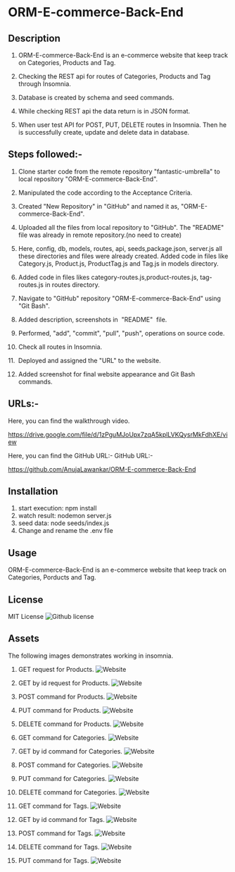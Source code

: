 # ORM-E-commerce-Back-End

## Description

1. ORM-E-commerce-Back-End is an e-commerce website that keep track on Categories, Products and Tag.

2. Checking the REST api for routes of Categories, Products and Tag through Insomnia.

3. Database is created by schema and seed commands.

4. While checking REST api the data return is in JSON format.

5. When user test API for POST, PUT, DELETE routes in Insomnia. Then he is successfully create, update and delete data in database.

## Steps followed:-


1. Clone starter code from the remote repository "fantastic-umbrella"  to local repository "ORM-E-commerce-Back-End".


2. Manipulated the code according to the Acceptance Criteria.


3. Created "New Repository" in "GitHub" and named it as, "ORM-E-commerce-Back-End".


4. Uploaded all the files from local repository to "GitHub". The "README" file was already in remote repository.(no need to create)


5. Here, config, db, models, routes, api, seeds,package.json, server.js all these directories and files were already created. Added code in files like Category.js, Product.js, ProductTag.js and Tag.js in models directory.

6. Added code in files likes category-routes.js,product-routes.js, tag-routes.js in routes directory.

7. Navigate to "GitHub" repository "ORM-E-commerce-Back-End" using "Git Bash".


8. Added description, screenshots in  "README"  file.


9. Performed, "add", "commit", "pull", "push", operations on source code.


10. Check all routes in Insomnia.


11.  Deployed and assigned the "URL" to the website.


12. Added screenshot for final website appearance and Git Bash commands.




## URLs:-
Here, you can find the walkthrough video.

https://drive.google.com/file/d/1zPguMJoUpx7zqA5kplLVKQysrMkFdhXE/view


Here, you can find the GitHub URL:-
GitHub URL:- 

https://github.com/AnujaLawankar/ORM-E-commerce-Back-End


## Installation

1. start execution: npm install
2. watch result: nodemon server.js
3. seed data: node seeds/index.js
4. Change and rename the .env file


## Usage


 ORM-E-commerce-Back-End is an e-commerce website that keep track on Categories, Porducts and Tag.




## License


 MIT  License  ![Github license](https://img.shields.io/badge/license-MIT-blue.svg)


## Assets


The following images demonstrates working in insomnia.
1. GET request for Products.
![Website](./assets/images/Screenshot1.png)

2. GET by id request for Products. 
![Website](./assets/images/Screenshot5_product_id.png)

3. POST command for Products.
![Website](./assets/images/Screenshot10_product_post.png)

4. PUT command for Products.
![Website](./assets/images/Screenshot15_product_put.png)

5. DELETE command for Products.
![Website](./assets/images/Screenshot11_product_delete.png)

6. GET command for Categories.
![Website](./assets/images/Screenshot2.png)

7. GET by id command for Categories.
![Website](./assets/images/Screenshot6_category_id.png)

8. POST command for Categories.
![Website](./assets/images/Screenshot7_category_post.png)

9. PUT command for Categories.
![Website](./assets/images/Screenshot8_category_put.png)

10. DELETE command for Categories.
![Website](./assets/images/Screenshot9_category_delete.png)

11. GET command for Tags.
![Website](./assets/images/Screenshot3.png)

12. GET by id command for Tags.
![Website](./assets/images/Screenshot4_tag_id.png)

13. POST command for Tags.
![Website](./assets/images/Screenshot12_tag_post.png)

14. DELETE command for Tags.
![Website](./assets/images/Screenshot13_tag_delete.png)

15. PUT command for Tags.
![Website](./assets/images/Screenshot14_tags_put.png)
